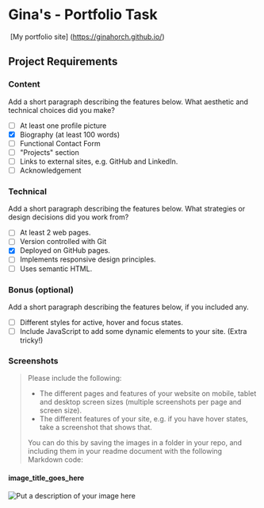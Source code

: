 #  Gina's - Portfolio Task
​
[My portfolio site] (https://ginahorch.github.io/) 
​
## Project Requirements

### Content
 Add a short paragraph describing the features below. What aesthetic and technical choices did you make? 
- [ ] At least one profile picture
- [X] Biography (at least 100 words)
- [ ] Functional Contact Form
- [ ] "Projects" section
- [ ] Links to external sites, e.g. GitHub and LinkedIn.
- [ ] Acknowledgement
​
### Technical
 Add a short paragraph describing the features below. What strategies or design decisions did you work from? 
- [ ] At least 2 web pages.
- [ ] Version controlled with Git
- [X] Deployed on GitHub pages.
- [ ] Implements responsive design principles.
- [ ] Uses semantic HTML.

### Bonus (optional)
 Add a short paragraph describing the features below, if you included any. 
- [ ] Different styles for active, hover and focus states.
- [ ] Include JavaScript to add some dynamic elements to your site. (Extra tricky!)
​
### Screenshots
> Please include the following:
> - The different pages and features of your website on mobile, tablet and desktop screen sizes (multiple screenshots per page and screen size).
> - The different features of your site, e.g. if you have hover states, take a screenshot that shows that.  
> 
> You can do this by saving the images in a folder in your repo, and including them in your readme document with the following Markdown code: 

####  image_title_goes_here 
![Put a description of your image here](./relative_path_to_file)

